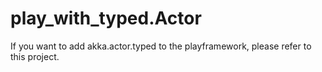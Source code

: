 # play_with_typed.Actor

If you want to add akka.actor.typed to the playframework, please refer to this project.

